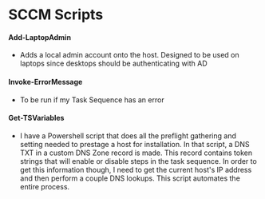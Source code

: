 # SCCM Scripts

#### Add-LaptopAdmin
* Adds a local admin account onto the host.  Designed to be used on laptops since desktops should be authenticating with AD

#### Invoke-ErrorMessage
* To be run if my Task Sequence has an error

#### Get-TSVariables
* I have a Powershell script that does all the preflight gathering and setting needed to prestage a host for installation.  In that script, a DNS TXT in a custom DNS Zone record is made.  This record contains token strings that will enable or disable steps in the task sequence.  In order to get this information though, I need to get the current host's IP address and then perform a couple DNS lookups.  This script automates the entire process.  
